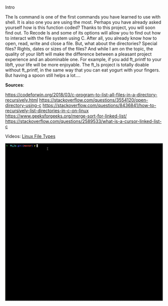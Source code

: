 Intro

The ls command is one of the first commands you have learned to use with shell. It is
also one you are using the most. Perhaps you have already asked yourself how is this
function coded? Thanks to this project, you will soon find out.
To Recode ls and some of its options will allow you to find out how to interact with
the file system using C. After all, you already know how to open, read, write and close a
file. But, what about the directories? Special files? Rights, dates or sizes of the files?
And while I am on the topic, the quality of your libft will make the difference
between a pleasant project experience and an abominable one. For example, if you add
ft_printf to your libft, your life will be more enjoyable. The ft_ls project is totally
doable without ft_printf, in the same way that you can eat yogurt with your fingers.
But having a spoon still helps a lot....

<strong>Sources</strong>:

https://codeforwin.org/2018/03/c-program-to-list-all-files-in-a-directory-recursively.html
https://stackoverflow.com/questions/3554120/open-directory-using-c
https://stackoverflow.com/questions/8436841/how-to-recursively-list-directories-in-c-on-linux
https://www.geeksforgeeks.org/merge-sort-for-linked-list/
https://stackoverflow.com/questions/2589533/what-is-a-cursor-linked-list-c

Videos:
<a href="https://www.youtube.com/watch?v=7KTk8NVB1N8">Linux File Types</a>


![](gif/ft_ls.gif)
